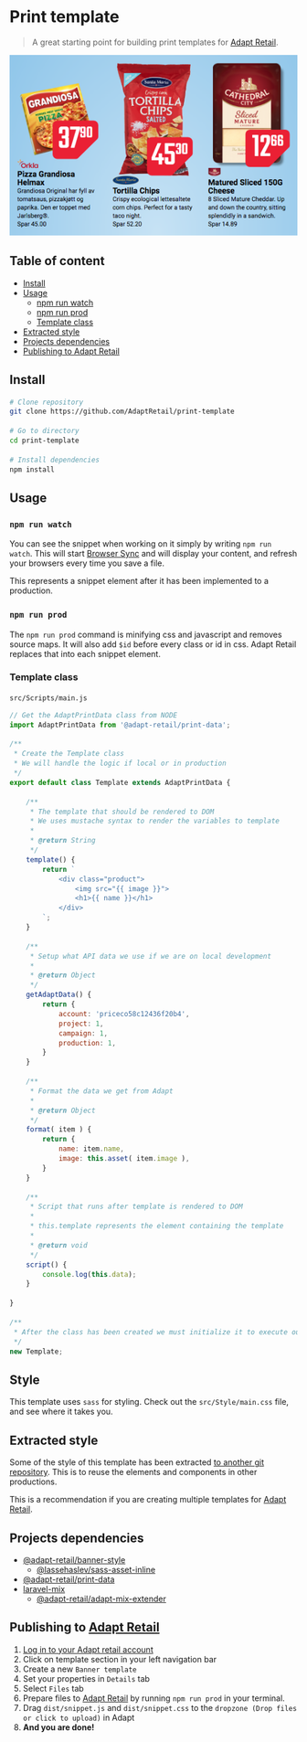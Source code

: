 # Print template
> A great starting point for building print templates for [Adapt Retail](https://adaptretail.com).

![Adapt outline production](/assets/screenshot.png)

## Table of content

- [Install](#install)
- [Usage](#usage)
    - [npm run watch](#npm-run-watch)
    - [npm run prod](#npm-run-prod)
    - [Template class](#template-class)
- [Extracted style](#extracted-style)
- [Projects dependencies](#projects-dependencies)
- [Publishing to Adapt Retail](#publishing-to-adapt-retail)
<!-- - [License](#license) -->

<a name="install"></a>
## Install

```bash
# Clone repository
git clone https://github.com/AdaptRetail/print-template

# Go to directory
cd print-template

# Install dependencies
npm install 
```

<a name="usage"></a>
## Usage

<a name="npm-run-watch"></a>
### `npm run watch`
You can see the snippet when working on it simply by writing `npm run watch`.
This will start [Browser Sync](https://www.browsersync.io/) and will display your content, and refresh your browsers every time you save a file.

This represents a snippet element after it has been implemented to a production.

<a name="npm-run-prod"></a>
### `npm run prod`
The `npm run prod` command is minifying css and javascript and removes source maps.
It will also add `$id` before every class or id in css. Adapt Retail replaces that into each snippet element.

<a name="template-class"></a>
### Template class

`src/Scripts/main.js`

```js
// Get the AdaptPrintData class from NODE
import AdaptPrintData from '@adapt-retail/print-data';

/**
 * Create the Template class
 * We will handle the logic if local or in production
 */
export default class Template extends AdaptPrintData {

    /**
     * The template that should be rendered to DOM
     * We uses mustache syntax to render the variables to template
     *
     * @return String
     */
    template() {
        return `
            <div class="product">
                <img src="{{ image }}">
                <h1>{{ name }}</h1>
            </div>
        `;
    }

    /**
     * Setup what API data we use if we are on local development
     *
     * @return Object
     */
    getAdaptData() {
        return {
            account: 'priceco58c12436f20b4',
            project: 1,
            campaign: 1,
            production: 1,
        }
    }

    /**
     * Format the data we get from Adapt
     *
     * @return Object
     */
    format( item ) {
        return {
            name: item.name,
            image: this.asset( item.image ),
        }
    }

    /**
     * Script that runs after template is rendered to DOM
     *
     * this.template represents the element containing the template
     *
     * @return void
     */
    script() {
        console.log(this.data);
    }

}

/**
 * After the class has been created we must initialize it to execute our code
 */
new Template;
```

<a name="style"></a>
## Style

This template uses `sass` for styling.
Check out the `src/Style/main.css` file, and see where it takes you.

<a name="extracted-style"></a>
## Extracted style

Some of the style of this template has been extracted [to another git repository](https://github.com/AdaptRetail/priceco-style).
This is to reuse the elements and components in other productions.

This is a recommendation if you are creating multiple templates for [Adapt Retail](https://adaptretail.com).

<a name="projects-dependencies"></a>
## Projects dependencies
- [@adapt-retail/banner-style](https://github.com/AdaptRetail/banner-style)
    - [@lassehaslev/sass-asset-inline](https://github.com/LasseHaslev/sass-asset-inliner)
- [@adapt-retail/print-data](https://github.com/AdaptRetail/print-data)
- [laravel-mix](https://github.com/JeffreyWay/laravel-mix)
    - [@adapt-retail/adapt-mix-extender](https://github.com/AdaptRetail/adapt-mix-extender)

<a name="publishing-to-adapt-retail"></a>
## Publishing to [Adapt Retail](https://adaptretail.com)

1. [Log in to your Adapt retail account](https://app.adaptretail.com/signup_login.php?task=login)
1. Click on template section in your left navigation bar
1. Create a new `Banner template`
1. Set your properties in `Details` tab
1. Select `Files` tab
1. Prepare files to [Adapt Retail](https://adaptretail.com) by running `npm run prod` in your terminal.
1. Drag `dist/snippet.js` and `dist/snippet.css` to the `dropzone (Drop files or click to upload)` in Adapt
1. **And you are done!**

<!-- <a name="license"></a> -->
<!-- ## License -->
